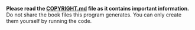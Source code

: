 **Please read the [COPYRIGHT.md](./COPYRIGHT.md) file as it contains important information.** Do not share the book files this program generates. You can only create them yourself by running the code.
